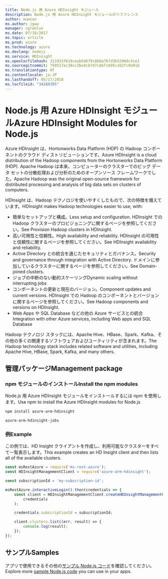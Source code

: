 ```yaml
---
title: Node.js 用 Azure HDInsight モジュール
description: Node.js 用 Azure HDInsight モジュールのリファレンス
author: mumian
ms.author: jgao
manager: cgronlun
ms.date: 07/18/2017
ms.topic: article
ms.prod: azure
ms.technology: azure
ms.devlang: nodejs
ms.service: HDInsight
ms.openlocfilehash: 311933f619ceab5d679c8b0a767d3b52960c5ce1
ms.sourcegitcommit: 75051fec38cc3be4cb7d7cb6fc695c162fc0e91b
ms.translationtype: HT
ms.contentlocale: ja-JP
ms.lasthandoff: 05/17/2018
ms.locfileid: "34260395"
---
```

# <a name="azure-hdinsight-modules-for-nodejs"></a><span data-ttu-id="ab8e9-103">Node.js 用 Azure HDInsight モジュール</span><span class="sxs-lookup"><span data-stu-id="ab8e9-103">Azure HDInsight Modules for Node.js</span></span>

<span data-ttu-id="ab8e9-104">Azure HDInsight は、Hortonworks Data Platform (HDP) の Hadoop コンポーネントのクラウド ディストリビューションです。</span><span class="sxs-lookup"><span data-stu-id="ab8e9-104">Azure HDInsight is a cloud distribution of the Hadoop components from the Hortonworks Data Platform (HDP).</span></span> <span data-ttu-id="ab8e9-105">Apache Hadoop は本来、コンピューターのクラスターでのビッグ データ セットの分散処理および分析のためのオープンソース フレームワークでした。</span><span class="sxs-lookup"><span data-stu-id="ab8e9-105">Apache Hadoop was the original open-source framework for distributed processing and analysis of big data sets on clusters of computers.</span></span>

<span data-ttu-id="ab8e9-106">HDInsight は、Hadoop テクノロジを使いやすくしたもので、次の特徴を備えています。</span><span class="sxs-lookup"><span data-stu-id="ab8e9-106">HDInsight makes Hadoop technologies easier to use, with:</span></span>
- <span data-ttu-id="ab8e9-107">簡単なセットアップと構成。</span><span class="sxs-lookup"><span data-stu-id="ab8e9-107">Less setup and configuration.</span></span> <span data-ttu-id="ab8e9-108">HDInsight での Hadoop クラスターのプロビジョニングに関するページを参照してください。</span><span class="sxs-lookup"><span data-stu-id="ab8e9-108">See Provision Hadoop clusters in HDInsight.</span></span>
- <span data-ttu-id="ab8e9-109">高い可用性と信頼性。</span><span class="sxs-lookup"><span data-stu-id="ab8e9-109">High availability and reliability.</span></span> <span data-ttu-id="ab8e9-110">HDInsight の可用性と信頼性に関するページを参照してください。</span><span class="sxs-lookup"><span data-stu-id="ab8e9-110">See HDInsight availability and reliability.</span></span>
- <span data-ttu-id="ab8e9-111">Active Directory との統合を通じたセキュリティとガバナンス。</span><span class="sxs-lookup"><span data-stu-id="ab8e9-111">Security and governance through integration with Active Directory.</span></span> <span data-ttu-id="ab8e9-112">ドメインに参加しているクラスターに関するページを参照してください。</span><span class="sxs-lookup"><span data-stu-id="ab8e9-112">See Domain-joined clusters.</span></span>
- <span data-ttu-id="ab8e9-113">ジョブの中断のない動的スケーリング</span><span class="sxs-lookup"><span data-stu-id="ab8e9-113">Dynamic scaling without interrupting jobs</span></span>
- <span data-ttu-id="ab8e9-114">コンポーネントの更新と現在のバージョン。</span><span class="sxs-lookup"><span data-stu-id="ab8e9-114">Component updates and current versions.</span></span> <span data-ttu-id="ab8e9-115">HDInsight での Hadoop のコンポーネントとバージョンに関するページを参照してください。</span><span class="sxs-lookup"><span data-stu-id="ab8e9-115">See Hadoop components and versions on HDInsight.</span></span>
- <span data-ttu-id="ab8e9-116">Web Apps や SQL Database などの他の Azure サービスとの統合</span><span class="sxs-lookup"><span data-stu-id="ab8e9-116">Integration with other Azure services, including Web apps and SQL Database</span></span>

<span data-ttu-id="ab8e9-117">Hadoop テクノロジ スタックには、Apache Hive、HBase、Spark、Kafka、その他の多くの関連するソフトウェアおよびユーティリティが含まれます。</span><span class="sxs-lookup"><span data-stu-id="ab8e9-117">The Hadoop technology stack includes related software and utilities, including Apache Hive, HBase, Spark, Kafka, and many others.</span></span> 

## <a name="management-package"></a><span data-ttu-id="ab8e9-118">管理パッケージ</span><span class="sxs-lookup"><span data-stu-id="ab8e9-118">Management package</span></span>

### <a name="install-the-npm-modules"></a><span data-ttu-id="ab8e9-119">npm モジュールのインストール</span><span class="sxs-lookup"><span data-stu-id="ab8e9-119">Install the npm modules</span></span>

<span data-ttu-id="ab8e9-120">Node.js 用 Azure HDInsight モジュールをインストールするには npm を使用します。</span><span class="sxs-lookup"><span data-stu-id="ab8e9-120">Use npm to install the Azure HDInsight modules for Node.js</span></span>

```bash
npm install azure-arm-hdinsight
```

```bash
azure-arm-hdinsight-jobs
```

### <a name="example"></a><span data-ttu-id="ab8e9-121">例</span><span class="sxs-lookup"><span data-stu-id="ab8e9-121">Example</span></span> 

<span data-ttu-id="ab8e9-122">この例では、HD Insight クライアントを作成し、利用可能なクラスターをすべて一覧表示します。</span><span class="sxs-lookup"><span data-stu-id="ab8e9-122">This example creates an HD Insight client and then lists all of the available clusters.</span></span> 

```javascript
const msRestAzure = require('ms-rest-azure');
const HDInsightManagementClient = require('azure-arm-hdinsight');

const subscriptionId = 'my-subscription-id';

msRestAzure.interactiveLogin().then(credentials => {
    const client = HDInsightManagementClient.createHDInsightManagementClient(
        credentials
    );

    credentials.subscriptionId = subscriptionId;

    client.clusters.list((err, result) => {
        console.log(result);
    });
});
```

## <a name="samples"></a><span data-ttu-id="ab8e9-123">サンプル</span><span class="sxs-lookup"><span data-stu-id="ab8e9-123">Samples</span></span>

<span data-ttu-id="ab8e9-124">アプリで使用できるその他の[サンプル Node.js コード](https://azure.microsoft.com/resources/samples/?platform=nodejs)を確認してください。</span><span class="sxs-lookup"><span data-stu-id="ab8e9-124">Explore more [sample Node.js code](https://azure.microsoft.com/resources/samples/?platform=nodejs) you can use in your apps.</span></span>
